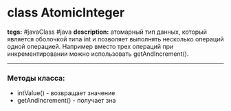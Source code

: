 # class AtomicInteger 
**tegs:** #javaClass #java
**description:** атомарный тип данных, который является оболочкой типа int и позволяет выполнять несколько операций одной операцией. Например вместо трех операций при инкрементировании можно использовать getAndIncrement().

---
### Методы класса:
- intValue() - возвращает значение
- getAndIncrement() - получает зна
